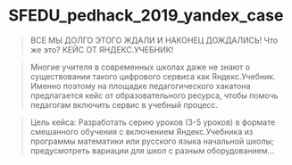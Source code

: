 # SFEDU_pedhack_2019_yandex_case

> ВСЕ МЫ ДОЛГО ЭТОГО ЖДАЛИ И НАКОНЕЦ ДОЖДАЛИСЬ! 
> Что же это? 
> КЕЙС ОТ ЯНДЕКС.УЧЕБНИК!

> Многие учителя в современных школах даже не знают о существовании такого цифрового сервиса как Яндекс.Учебник. Именно поэтому на площадке педагогического хакатона предлагается кейс от образовательного ресурса, чтобы помочь педагогам включить сервис в учебный процесс.

> Цель кейса: Разработать серию уроков (3-5 уроков) в формате смешанного обучения с включением 
> Яндекс.Учебника из программы математики или русского языка начальной школы; предусмотреть вариации для школ с разным оборудованием...
